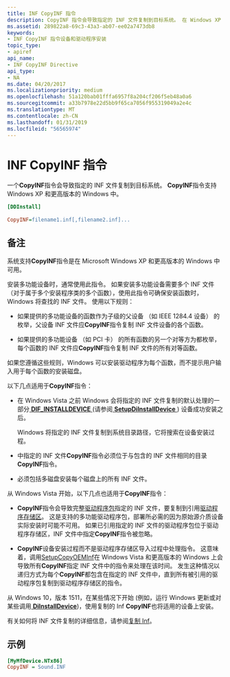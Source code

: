 ```yaml
---
title: INF CopyINF 指令
description: CopyINF 指令会导致指定的 INF 文件复制到目标系统。 在 Windows XP 和更高版本的 Windows 支持 CopyINF 指令。
ms.assetid: 289822a8-69c3-43a3-ab07-ee02a7473db8
keywords:
- INF CopyINF 指令设备和驱动程序安装
topic_type:
- apiref
api_name:
- INF CopyINF Directive
api_type:
- NA
ms.date: 04/20/2017
ms.localizationpriority: medium
ms.openlocfilehash: 51a120bab01fffa6957f8a204cf206f5eb48a0a6
ms.sourcegitcommit: a33b7978e22d5bb9f65ca7056f955319049a2e4c
ms.translationtype: MT
ms.contentlocale: zh-CN
ms.lasthandoff: 01/31/2019
ms.locfileid: "56565974"
---
```

# <a name="inf-copyinf-directive"></a>INF CopyINF 指令


一个**CopyINF**指令会导致指定的 INF 文件复制到目标系统。 **CopyINF**指令支持 Windows XP 和更高版本的 Windows 中。

```ini
[DDInstall]
  
CopyINF=filename1.inf[,filename2.inf]...
```

<a name="remarks"></a>备注
-------

系统支持**CopyINF**指令是在 Microsoft Windows XP 和更高版本的 Windows 中可用。

安装多功能设备时，通常使用此指令。 如果安装多功能设备需要多个 INF 文件 （对于属于多个安装程序类的多个函数），使用此指令可确保安装函数时，Windows 将查找的 INF 文件。 使用以下规则：

-   如果提供的多功能设备的函数作为子级的父设备 （如 IEEE 1284.4 设备） 的枚举，父设备 INF 文件应**CopyINF**指令复制 INF 文件设备的各个函数。

-   如果提供的多功能设备 （如 PCI 卡） 的所有函数的另一个对等方为都枚举，每个函数的 INF 文件应**CopyINF**指令复制 INF 文件的所有对等函数。

如果您遵循这些规则，Windows 可以安装驱动程序为每个函数，而不提示用户输入用于每个函数的安装磁盘。

以下几点适用于**CopyINF**指令：

-   在 Windows Vista 之前 Windows 会将指定的 INF 文件复制的默认处理的一部分[ **DIF_INSTALLDEVICE** ](https://msdn.microsoft.com/library/windows/hardware/ff543692) (请参阅[ **SetupDiInstallDevice** ](https://msdn.microsoft.com/library/windows/hardware/ff552039)) 设备成功安装之后。

    Windows 将指定的 INF 文件复制到系统目录路径，它将搜索在设备安装过程。

-   中指定的 INF 文件**CopyINF**指令必须位于与包含的 INF 文件相同的目录**CopyINF**指令。
-   必须包括多磁盘安装每个磁盘上的所有 INF 文件。

从 Windows Vista 开始，以下几点也适用于**CopyINF**指令：

-   **CopyINF**指令会导致完整[驱动程序包](driver-packages.md)指定的 INF 文件，要复制到引用[驱动程序存储区](driver-store.md)。 这是支持的多功能驱动程序包，部署所必需的因为原始源介质设备实际安装时可能不可用。 如果已引用指定的 INF 文件的驱动程序包位于驱动程序存储区，INF 文件中指定**CopyINF**指令被忽略。

-   **CopyINF**设备安装过程而不是驱动程序存储区导入过程中处理指令。 这意味着，调用[SetupCopyOEMInf](https://go.microsoft.com/fwlink/p/?linkid=194252)在 Windows Vista 和更高版本的 Windows 上会导致所有**CopyINF**指定 INF 文件中的指令来处理在该时间。 发生这种情况以递归方式为每个**CopyINF**都包含在指定的 INF 文件中，直到所有被引用的驱动程序包复制到驱动程序存储区的指令。

从 Windows 10，版本 1511，在某些情况下开始 (例如，运行 Windows 更新或对某些调用[ **DiInstallDevice**](https://msdn.microsoft.com/library/windows/hardware/ff544710))，使用复制的 Inf **CopyINF**也将适用的设备上安装。

有关如何将 INF 文件复制的详细信息，请参阅[复制 Inf](copying-inf-files.md)。

<a name="examples"></a>示例
--------

```ini
[MyMfDevice.NTx86]
CopyINF = Sound.INF
```

 

 





